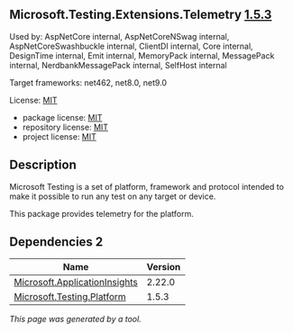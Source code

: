 ﻿Microsoft.Testing.Extensions.Telemetry [1.5.3](https://www.nuget.org/packages/Microsoft.Testing.Extensions.Telemetry/1.5.3)
--------------------

Used by: AspNetCore internal, AspNetCoreNSwag internal, AspNetCoreSwashbuckle internal, ClientDI internal, Core internal, DesignTime internal, Emit internal, MemoryPack internal, MessagePack internal, NerdbankMessagePack internal, SelfHost internal

Target frameworks: net462, net8.0, net9.0

License: [MIT](../../../../licenses/mit) 

- package license: [MIT](https://licenses.nuget.org/MIT) 
- repository license: [MIT](https://github.com/microsoft/testfx) 
- project license: [MIT](https://github.com/microsoft/testfx) 

Description
-----------
Microsoft Testing is a set of platform, framework and protocol intended to make it possible to run any test on any target or device.

This package provides telemetry for the platform.

Dependencies 2
-----------

|Name|Version|
|----------|:----|
|[Microsoft.ApplicationInsights](../../../../packages/nuget.org/microsoft.applicationinsights/2.22.0)|2.22.0|
|[Microsoft.Testing.Platform](../../../../packages/nuget.org/microsoft.testing.platform/1.5.3)|1.5.3|

*This page was generated by a tool.*